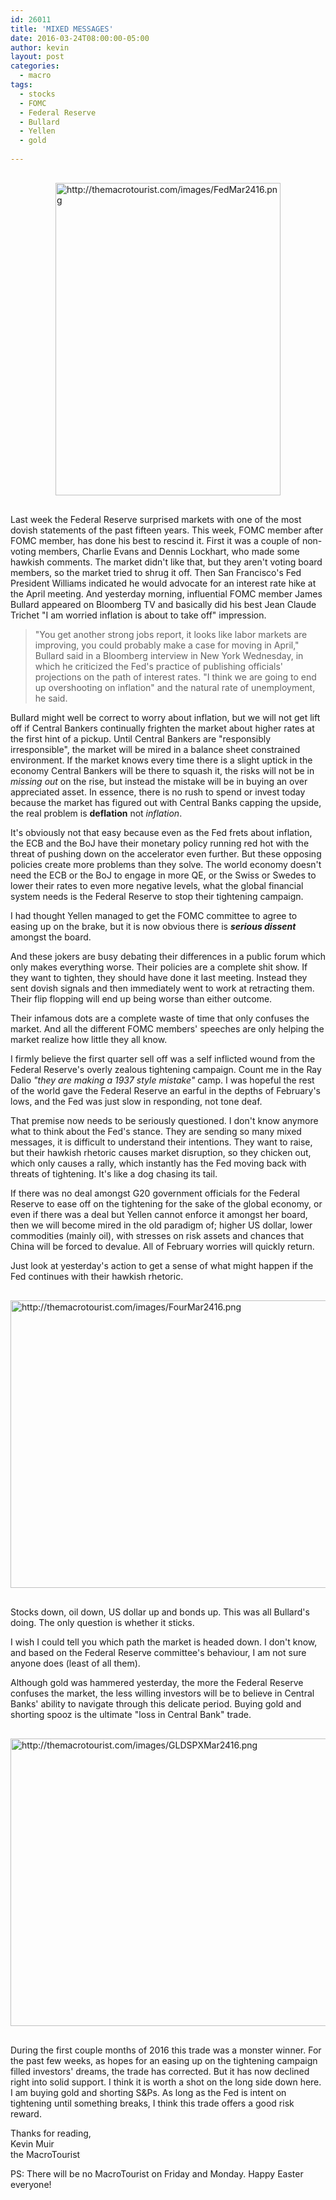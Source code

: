 ```yaml
---
id: 26011
title: 'MIXED MESSAGES'
date: 2016-03-24T08:00:00-05:00
author: kevin
layout: post
categories:
  - macro
tags:
  - stocks
  - FOMC
  - Federal Reserve
  - Bullard
  - Yellen
  - gold
   
---
```

<a href="http://themacrotourist.com/images/FedMar2416.png"><img src="http://themacrotourist.com/images/FedMar2416.png" alt="http://themacrotourist.com/images/FedMar2416.png" width="360" height="500" style="margin:30px auto;display:block;"></a>

Last week the Federal Reserve surprised markets with one of the most dovish statements of the past fifteen years.  This week, FOMC member after FOMC member, has done his best to rescind it.  First it was a couple of non-voting members, Charlie Evans and Dennis Lockhart, who made some hawkish comments.  The market didn't like that, but they aren't voting board members, so the market tried to shrug it off.  Then San Francisco's Fed President Williams indicated he would advocate for an interest rate hike at the April meeting.  And yesterday morning, influential FOMC member James Bullard appeared on Bloomberg TV and basically did his best Jean Claude Trichet "I am worried inflation is about to take off" impression.

>"You get another strong jobs report, it looks like labor markets are improving, you could probably make a case for moving in April," Bullard said in a Bloomberg interview in New York Wednesday, in which he criticized the Fed's practice of publishing officials' projections on the path of interest rates. "I think we are going to end up overshooting on inflation" and the natural rate of unemployment, he said.

Bullard might well be correct to worry about inflation, but we will not get lift off if Central Bankers continually frighten the market about higher rates at the first hint of a pickup.  Until Central Bankers are "responsibly irresponsible", the market will be mired in a balance sheet constrained environment.  If the market knows every time there is a slight uptick in the economy Central Bankers will be there to squash it, the risks will not be in *missing out* on the rise, but instead the mistake will be in buying an over appreciated asset.  In essence, there is no rush to spend or invest today because the market has figured out with Central Banks capping the upside, the real problem is **deflation** not *inflation*.

It's obviously not that easy because even as the Fed frets about inflation, the ECB and the BoJ have their monetary policy running red hot with the threat of pushing down on the accelerator even further.  But these opposing policies create more problems than they solve.  The world economy doesn't need the ECB or the BoJ to engage in more QE, or the Swiss or Swedes to lower their rates to even more negative levels, what the global financial system needs is the Federal Reserve to stop their tightening campaign.

I had thought Yellen managed to get the FOMC committee to agree to easing up on the brake, but it is now obvious there is ***serious dissent*** amongst the board.

And these jokers are busy debating their differences in a public forum which only makes everything worse.  Their policies are a complete shit show.  If they want to tighten, they should have done it last meeting.  Instead they sent dovish signals and then immediately went to work at retracting them.  Their flip flopping will end up being worse than either outcome.

Their infamous dots are a complete waste of time that only confuses the market.  And all the different FOMC members' speeches are only helping the market realize how little they all know.

I firmly believe the first quarter sell off was a self inflicted wound from the Federal Reserve's overly zealous tightening campaign.  Count me in the Ray Dalio *"they are making a 1937 style mistake"* camp.  I was hopeful the rest of the world gave the Federal Reserve an earful in the depths of February's lows, and the Fed was just slow in responding, not tone deaf.

That premise now needs to be seriously questioned.  I don't know anymore what to think about the Fed's stance.  They are sending so many mixed messages, it is difficult to understand their intentions.  They want to raise, but their hawkish rhetoric causes market disruption, so they chicken out, which only causes a rally, which instantly has the Fed moving back with threats of tightening.  It's like a dog chasing its tail.

If there was no deal amongst G20 government officials for the Federal Reserve to ease off on the tightening for the sake of the global economy, or even if there was a deal but Yellen cannot enforce it amongst her board, then we will become mired in the old paradigm of; higher US dollar, lower commodities (mainly oil), with stresses on risk assets and chances that China will be forced to devalue.  All of February worries will quickly return.

Just look at yesterday's action to get a sense of what might happen if the Fed continues with their hawkish rhetoric.

<a href="http://themacrotourist.com/images/FourMar2416.png"><img src="http://themacrotourist.com/images/FourMar2416.png" alt="http://themacrotourist.com/images/FourMar2416.png" width="750" height="460" style="margin:30px auto;display:block;"></a>

Stocks down, oil down, US dollar up and bonds up.  This was all Bullard's doing.  The only question is whether it sticks.

I wish I could tell you which path the market is headed down.  I don't know, and based on the Federal Reserve committee's behaviour, I am not sure anyone does (least of all them).  

Although gold was hammered yesterday, the more the Federal Reserve confuses the market, the less willing investors will be to believe in Central Banks' ability to navigate through this delicate period.  Buying gold and shorting spooz is the ultimate "loss in Central Bank" trade.

<a href="http://themacrotourist.com/images/GLDSPXMar2416.png"><img src="http://themacrotourist.com/images/GLDSPXMar2416.png" alt="http://themacrotourist.com/images/GLDSPXMar2416.png" width="750" height="460" style="margin:30px auto;display:block;"></a>

During the first couple months of 2016 this trade was a monster winner.  For the past few weeks, as hopes for an easing up on the tightening campaign filled investors' dreams, the trade has corrected.  But it has now declined right into solid support.  I think it is worth a shot on the long side down here.  I am buying gold and shorting S&Ps.  As long as the Fed is intent on tightening until something breaks, I think this trade offers a good risk reward.

Thanks for reading,  
Kevin Muir  
the MacroTourist  

PS:  There will be no MacroTourist on Friday and Monday.  Happy Easter everyone!












